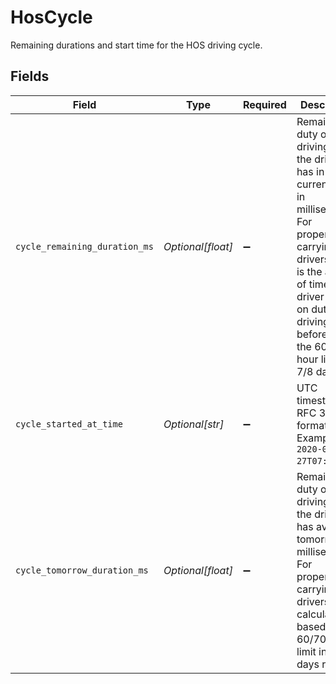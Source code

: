 # HosCycle

Remaining durations and start time for the HOS driving cycle.


## Fields

| Field                                                                                                                                                                                                                                  | Type                                                                                                                                                                                                                                   | Required                                                                                                                                                                                                                               | Description                                                                                                                                                                                                                            | Example                                                                                                                                                                                                                                |
| -------------------------------------------------------------------------------------------------------------------------------------------------------------------------------------------------------------------------------------- | -------------------------------------------------------------------------------------------------------------------------------------------------------------------------------------------------------------------------------------- | -------------------------------------------------------------------------------------------------------------------------------------------------------------------------------------------------------------------------------------- | -------------------------------------------------------------------------------------------------------------------------------------------------------------------------------------------------------------------------------------- | -------------------------------------------------------------------------------------------------------------------------------------------------------------------------------------------------------------------------------------- |
| `cycle_remaining_duration_ms`                                                                                                                                                                                                          | *Optional[float]*                                                                                                                                                                                                                      | :heavy_minus_sign:                                                                                                                                                                                                                     | Remaining on duty or driving time the driver has in the current cycle in milliseconds. For property-carrying drivers, this is the amount of time the driver can be on duty or driving before hitting the 60/70-hour limit in 7/8 days. | 252000000                                                                                                                                                                                                                              |
| `cycle_started_at_time`                                                                                                                                                                                                                | *Optional[str]*                                                                                                                                                                                                                        | :heavy_minus_sign:                                                                                                                                                                                                                     | UTC timestamp in RFC 3339 format. Example: `2020-01-27T07:06:25Z`.                                                                                                                                                                     | 2020-01-27T07:06:25Z                                                                                                                                                                                                                   |
| `cycle_tomorrow_duration_ms`                                                                                                                                                                                                           | *Optional[float]*                                                                                                                                                                                                                      | :heavy_minus_sign:                                                                                                                                                                                                                     | Remaining on duty or driving time the driver has available tomorrow in milliseconds. For property-carrying drivers this is calculated based on the 60/70-hour limit in 7/8 days rule.                                                  | 252000000                                                                                                                                                                                                                              |